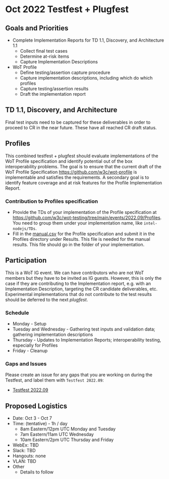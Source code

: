 # Oct 2022 Testfest + Plugfest 

## Goals and Priorities
* Complete Implementation Reports for TD 1.1, Discovery, and Architecture 1.1
   - Collect final test cases
   - Determine at-risk items
   - Capture Implementation Descriptions
* WoT Profile
   - Define testing/assertion capture procedure
   - Capture implementation descriptions, including which do which profiles
   - Capture testing/assertion results
   - Draft the implementation report

## TD 1.1, Discovery, and Architecture
Final test inputs need to be captured for these deliverables in order to proceed to CR in the near future.
These have all reached CR draft status.

## Profiles
This combined testfest + plugfest should evaluate implementations of the WoT Profile specification and identify potential 
out of the box interoperability problems.
The goal is to ensure that the current draft of the WoT Profile Specification https://github.com/w3c/wot-profile is implementable
and satisfies the requirements.
A secondary goal is to identify feature coverage and at risk features for the Profile Implementation Report.

### Contribution to Profiles specification
  - Provide the TDs of your implementation of the Profile specification at https://github.com/w3c/wot-testing/tree/main/events/2022.09/Profiles. 
    You need to group them under your implementation name, like `intel-nodejs/TDs`. 
  - Fill in the [manual.csv](https://github.com/w3c/wot-testing/blob/main/events/2022.09.Online/Profile/manual.csv) for the Profile specification 
    and submit it in the Profiles directory under Results. This file is needed for the manual results. 
    This file should go in the folder of your implementation.

## Participation
This is a WoT IG event.  We can have contributors who are not WoT members but they have to be
invited as IG guests.  However, this is only the case if they are contributing to the Implementation report,
e.g. with an Implementation Description, targeting the CR candidate deliverables, etc.  Experimental
implementations that do not contribute to the test results should be deferred to the next *plugfest*.

### Schedule
* Monday - Setup
* Tuesday and Wednesday - Gathering test inputs and validation data; gathering implementation descriptions
* Thursday - Updates to Implementation Reports; interoperability testing, especially for Profiles
* Friday - Cleanup

### Gaps and Issues
Please create an issue for any gaps that you are working on during the Testfest, and label them with `Testfest 2022.09`:
- [Testfest 2022.09](https://github.com/w3c/wot-testing/labels/Testfest%202022.09)

## Proposed Logistics
* Date: Oct 3 - Oct 7
* Time: (tentative) - 1h / day
   - 8am Eastern/12pm UTC Monday and Tuesday
   - 7am Eastern/11am UTC Wednesday
   - 10am Eastern/2pm UTC Thursday and Friday
* WebEx: TBD
* Slack: TBD
* Hangouts: none
* VLAN: TBD
* Other
   - Details to follow
